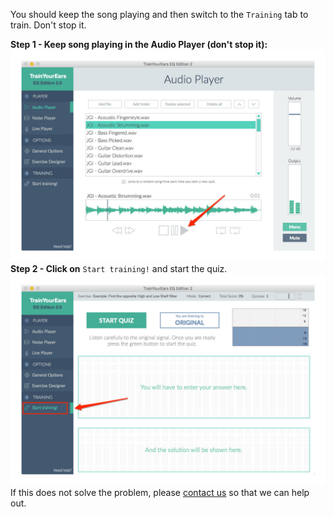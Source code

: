 You should keep the song playing and then switch to the `Training` tab to train. Don't stop it.

**Step 1 - Keep song playing in the Audio Player \(don't stop it\):**![](../.gitbook/assets/audio-player-tye.jpg)**Step 2 - Click on** `Start training!` and start the quiz.![](../.gitbook/assets/start-training-button.jpg)If this does not solve the problem, please [contact us](https://www.trainyourears.com/contact/) so that we can help out.

